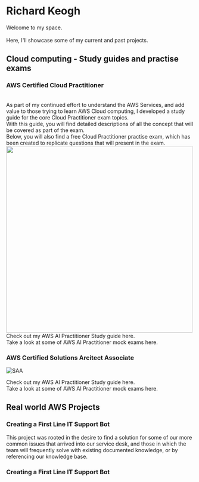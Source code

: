 # Richard Keogh

Welcome to my space. 
<br> <br>
Here, I'll showcase some of my current and past projects.

## Cloud computing - Study guides and practise exams

### AWS Certified Cloud Practitioner
<br>
As part of my continued effort to understand the AWS Services, and add value to those trying to learn AWS Cloud computing, I developed a study guide for the core Cloud Practitioner exam topics.
<br>
With this guide, you will find detailed descriptions of all the concept that will be covered as part of the exam.
<br>
Below, you will also find a free Cloud Practitioner practise exam, which has been created to replicate questions that will present in the exam. 
<br>
<img src="https://cdn-ckjba.nitrocdn.com/XvHIXtRQMUYzLjoXbfBpiwAcydcSSOVj/assets/images/optimized/rev-81f45bc/www.ciat.edu/wp-content/uploads/2020/12/AWS-Certified_Cloud-Practitioner_512x512.bc006f14f986fa4f3ca238b0b62be458ce1fb5ce.png" width="500" height="500">
Check out my AWS AI Practitioner Study guide here. <br>
Take a look at some of AWS AI Practitioner mock exams here.

### AWS Certified Solutions Arcitect Associate
![SAA](https://github.com/user-attachments/assets/b3749a02-6433-45e2-9ae4-31b00dbe6291) 

Check out my AWS AI Practitioner Study guide here. <br>
Take a look at some of AWS AI Practitioner mock exams here.

## Real world AWS Projects

### Creating a First Line IT Support Bot

This project was rooted in the desire to find a solution for some of our more common issues that arrived into our service desk, and those in which the team will frequently solve with existing documented knowledge, or by referencing our knowledge base. 

### Creating a First Line IT Support Bot



